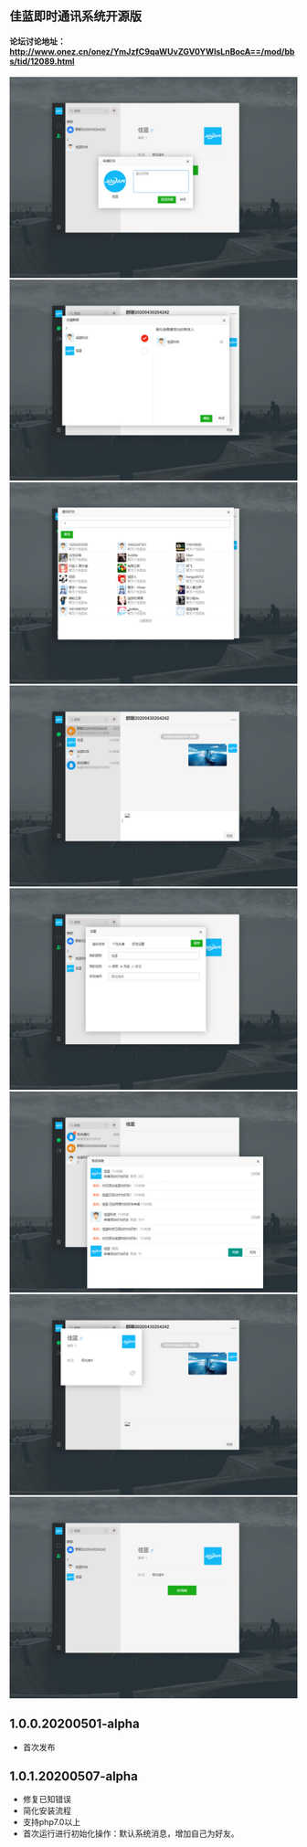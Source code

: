 ## 佳蓝即时通讯系统开源版
#### 论坛讨论地址：http://www.onez.cn/onez/YmJzfC9qaWUvZGV0YWlsLnBocA==/mod/bbs/tid/12089.html

![adduser](https://github.com/onezcn/im/blob/master/screenshot/adduser.jpg)
![creategroup](https://github.com/onezcn/im/blob/master/screenshot/creategroup.jpg)
![finduser](https://github.com/onezcn/im/blob/master/screenshot/finduser.jpg)
![groupdialog](https://github.com/onezcn/im/blob/master/screenshot/groupdialog.jpg)
![setting](https://github.com/onezcn/im/blob/master/screenshot/setting.jpg)
![system](https://github.com/onezcn/im/blob/master/screenshot/system.jpg)
![usercard](https://github.com/onezcn/im/blob/master/screenshot/usercard.jpg)
![userinfo](https://github.com/onezcn/im/blob/master/screenshot/userinfo.jpg)

## 1.0.0.20200501-alpha
* 首次发布

## 1.0.1.20200507-alpha
* 修复已知错误
* 简化安装流程
* 支持php7.0以上
* 首次运行进行初始化操作：默认系统消息，增加自己为好友。
